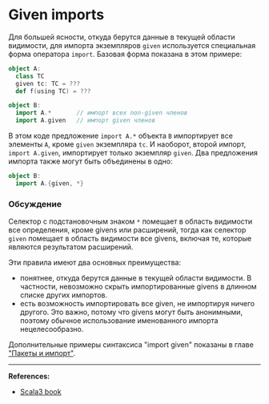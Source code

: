 # Given imports

Для большей ясности, откуда берутся данные в текущей области видимости, 
для импорта экземпляров `given` используется специальная форма оператора `import`. 
Базовая форма показана в этом примере:

```scala
object A:
  class TC
  given tc: TC = ???
  def f(using TC) = ???

object B:
  import A.*       // импорт всех non-given членов
  import A.given   // импорт given членов
```

В этом коде предложение `import A.*` объекта `B` импортирует все элементы `A`, кроме `given` экземпляра `tc`. 
И наоборот, второй импорт, `import A.given`, импортирует только экземпляр `given`. 
Два предложения импорта также могут быть объединены в одно:

```scala
object B:
  import A.{given, *}
```

### Обсуждение

Селектор с подстановочным знаком `*` помещает в область видимости все определения, кроме givens или расширений, 
тогда как селектор `given` помещает в область видимости все givens, включая те, которые являются результатом расширений.

Эти правила имеют два основных преимущества:
- понятнее, откуда берутся данные в текущей области видимости. 
В частности, невозможно скрыть импортированные givens в длинном списке других импортов.
- есть возможность импортировать все given, не импортируя ничего другого. 
Это важно, потому что givens могут быть анонимными, поэтому обычное использование именованного импорта нецелесообразно.

Дополнительные примеры синтаксиса "import given" показаны в главе ["Пакеты и импорт"](../packaging).


---

**References:**
- [Scala3 book](https://docs.scala-lang.org/scala3/book/ca-given-imports.html)
